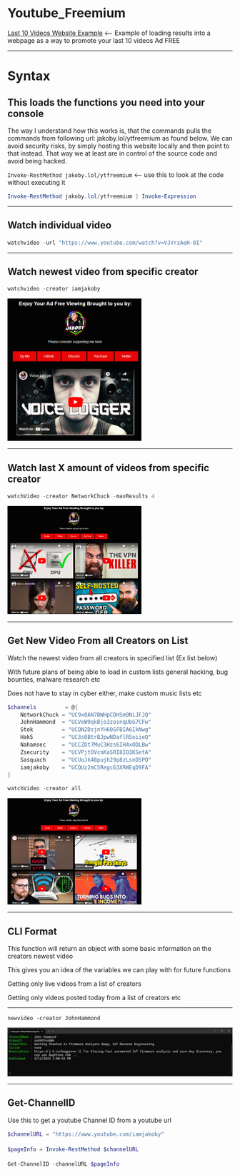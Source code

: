# Youtube_Freemium

[Last 10 Videos Website Example](https://i-am-jakoby.github.io/Youtube_Minus/) <-- Example of loading results into a webpage as a way to promote your last 10 videos Ad FREE

---

# Syntax 

## This loads the functions you need into your console 
The way I understand how this works is, that the commands pulls the commands from following url:
jakoby.lol/ytfreemium as found below.
We can avoid security risks, by simply hosting this website locally and then point to that instead.
That way we at least are in control of the source code and avoid being hacked.

`Invoke-RestMethod jakoby.lol/ytfreemium` <-- use this to look at the code without executing it

```powershell
Invoke-RestMethod jakoby.lol/ytfreemium | Invoke-Expression
```

---

## Watch individual video
```powershell
watchvideo -url "https://www.youtube.com/watch?v=VJVrzAeH-0I"
```

---

## Watch newest video from specific creator
```powershell
watchvideo -creator iamjakoby
```

<img src= https://github.com/I-Am-Jakoby/Youtube_Minus/blob/main/Assets/watchURL.png width="300" alt="C#" />

---

## Watch last X amount of videos from specific creator
```powershell
watchVideo -creator NetworkChuck -maxResults 4
```

<img src= https://github.com/I-Am-Jakoby/Youtube_Minus/blob/main/Assets/vidx4.png width="300" alt="C#" />

---

## Get New Video From all Creators on List

Watch the newest video from all creators in specified list (Ex list below)

With future plans of being able to load in custom lists general hacking, bug bounties, malware research etc 

Does not have to stay in cyber either, make custom music lists etc

```powershell
$channels         = @{
    NetworkChuck = "UC9x0AN7BWHpCDHSm9NiJFJQ"
    JohnHammond  = "UCVeW9qkBjo3zosnqUbG7CFw"
    Stok         = "UCQN2DsjnYH60SFBIA6IkNwg"
    Hak5         = "UC3s0BtrBJpwNDaflRSoiieQ"
    Nahamsec     = "UCCZDt7MuC3Hzs6IH4xODLBw"
    Zsecurity    = "UCVPjtOVcnKaSRI8IO3KSetA"
    Sasquach     = "UCUoJk48pujh29p8zLsnD5PQ"
    iamjakoby    = "UCQUz2mC5Regc63XRWEqD9FA"    
}
```

```powershell
watchVideo -creator all
```

<img src= https://github.com/I-Am-Jakoby/Youtube_Minus/blob/main/Assets/allVids.png width="300" alt="C#" />

---

## CLI Format

This function will return an object with some basic information on the creators newest video 

This gives you an idea of the variables we can play with for future functions 

Getting only live videos from a list of creators 

Getting only videos posted today from a list of creators etc 

---

```
newvideo -creator JohnHammond
```

<img src= https://github.com/I-Am-Jakoby/Youtube_Minus/blob/main/Assets/newVideoSyntax.jpg width="900" alt="C#" />

---

## Get-ChannelID 

Use this to get a youtube Channel ID from a youtube url
```powershell
$channelURL = "https://www.youtube.com/iamjakoby"
    
$pageInfo = Invoke-RestMethod $channelURL
    
Get-ChannelID -channelURL $pageInfo
```
